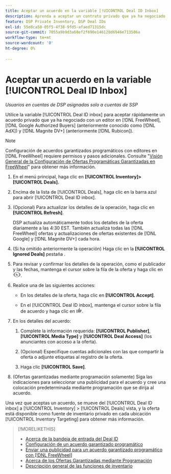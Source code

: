 ```yaml
---
title: Aceptar un acuerdo en la variable [!UICONTROL Deal ID Inbox]
description: Aprenda a aceptar un contrato privado que ya ha negociado con un editor en [!DNL FreeWheel], [!DNL Google Authorized Buyers] (anteriormente conocido como [!DNL AdX]), and [!DNL Magnite DV+] (anteriormente [!DNL Rubicon]) mediante la bandeja de entrada del Deal ID.
feature: DSP Private Inventory, DSP Deal IDs
exl-id: 55e8ca50-05f5-4f38-9fd5-afaed71315dc
source-git-commit: 7055a9b9d3a68ef2f690e146128d6946e713586a
workflow-type: tm+mt
source-wordcount: '0'
ht-degree: 0%

---
```


# Aceptar un acuerdo en la variable [!UICONTROL Deal ID Inbox]

*Usuarios en cuentas de DSP asignadas solo a cuentas de SSP*

Utilice la variable [!UICONTROL Deal ID inbox] para aceptar rápidamente un acuerdo privado que ya ha negociado con un editor en [!DNL FreeWheel], [!DNL Google Authorized Buyers] (anteriormente conocido como [!DNL AdX]) y [!DNL Magnite DV+] (anteriormente [!DNL Rubicon]).

>[!NOTE]
>
>Configuración de acuerdos garantizados programáticos con editores en [!DNL FreeWheel] requiere permisos y pasos adicionales. Consulte &quot;[Visión General de la Configuración de Ofertas Programáticas Garantizadas en FreeWheel](freewheel-overview.md)&quot; para obtener más información.

1. En el menú principal, haga clic en **[!UICONTROL Inventory]> [!UICONTROL Deals].**

1. Encima de la lista de [!UICONTROL Deals], haga clic en la barra azul para abrir [!UICONTROL Deal ID inbox].

1. (Opcional) Para actualizar los detalles de la operación, haga clic en **[!UICONTROL Refresh]**.

   DSP actualiza automáticamente todos los detalles de la oferta diariamente a las 4:30 EST. También actualiza todas las [!DNL FreeWheel] ofertas y actualizaciones de ofertas existentes de [!DNL Google] y [!DNL Magnite DV+] cada hora.

1. (Si ha omitido anteriormente la operación) Haga clic en la **[!UICONTROL Ignored Deals]** pestaña .

1. Para revisar y confirmar los detalles de la operación, como el publicador y las fechas, mantenga el cursor sobre la fila de la oferta y haga clic en ![Consulte](/help/dsp/assets/review.png).

1. Realice una de las siguientes acciones:

   * En los detalles de la oferta, haga clic en **[!UICONTROL Accept]**.

   * En el [!UICONTROL Deal ID inbox], mantenga el cursor sobre la fila de acuerdo y haga clic en ![Accept](/help/dsp/assets/accept.png).

1. En los detalles del acuerdo:
   1. Complete la información requerida: **[!UICONTROL Publisher]**, **[!UICONTROL Media Type]** y **[!UICONTROL Deal Access]** (los anunciantes con acceso a la oferta).
   1. (Opcional) Especifique cuentas adicionales con las que compartir la oferta o adjunte etiquetas al registro de la oferta.

   1. Haga clic **[!UICONTROL Save]**.

1. (Ofertas garantizadas mediante programación solamente) Siga las indicaciones para seleccionar una publicidad para el acuerdo y cree una colocación predeterminada mediante programación que se dirija al acuerdo.

Una vez que aceptas un acuerdo, se mueve del [!UICONTROL Deal ID inbox] a [!UICONTROL Inventory] > [!UICONTROL Deals] vista, y la oferta está disponible como fuente de inventario privado en cada ubicación [!UICONTROL Inventory Targeting] para obtener más información.

>[!MORELIKETHIS]
>
>* [Acerca de la bandeja de entrada del Deal ID](deal-id-inbox-about.md)
>* [Configuración de un acuerdo garantizado programático](programmatic-guaranteed-set-up.md)
>* [Enviar una publicidad para un acuerdo garantizado programático con [!DNL FreeWheel]](freewheel-submit.md)
>* [Acerca de los Ofertas Garantizadas mediante Programación](programmatic-guaranteed-about.md)
>* [Descripción general de las funciones de inventario](inventory-overview.md)

